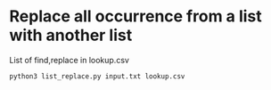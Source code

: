 # Replace all occurrence from a list with another list

List of find,replace in lookup.csv

```
python3 list_replace.py input.txt lookup.csv

```
